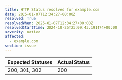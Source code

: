 ```yaml
---
title: HTTP Status resolved for example.com
date: 2025-01-07T12:34:27+00:00Z
resolved: True
resolvedWhen: 2025-01-07T12:34:27+00:00Z
resolvedStartTime: 2024-10-25T21:09:43.191474+00:00
severity: notice
affected:
  - example.com
section: issue
---
```


| Expected Statuses | Actual Status  |
|-------------------|----------------|
| 200, 301, 302 | 200 |
